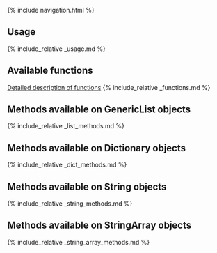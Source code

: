 {% include navigation.html %}

## Usage

{% include_relative _usage.md %}

## Available functions

[Detailed description of functions](functions_long.md)
{% include_relative _functions.md %}

## Methods available on GenericList objects

{% include_relative _list_methods.md %}

## Methods available on Dictionary objects

{% include_relative _dict_methods.md %}

## Methods available on String objects

{% include_relative _string_methods.md %}

## Methods available on StringArray objects

{% include_relative _string_array_methods.md %}